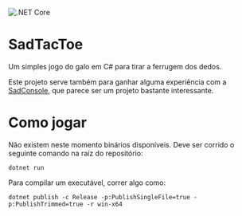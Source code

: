 ![.NET Core](https://github.com/ByteJunk/SadTacToe/workflows/.NET%20Core/badge.svg?branch=master)
# SadTacToe
Um simples jogo do galo em C# para tirar a ferrugem dos dedos.

Este projeto serve também para ganhar alguma experiência com a [SadConsole](https://sadconsole.com/), que parece ser um projeto bastante interessante.

# Como jogar
Não existem neste momento binários disponíveis. Deve ser corrido o seguinte comando na raíz do repositório:
```console
dotnet run
```

Para compilar um executável, correr algo como:
```console
dotnet publish -c Release -p:PublishSingleFile=true -p:PublishTrimmed=true -r win-x64
```

